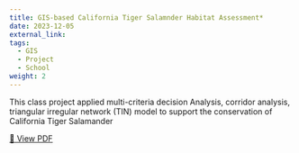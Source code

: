 ```yaml
---
title: GIS-based California Tiger Salamnder Habitat Assessment*
date: 2023-12-05
external_link:
tags:
  - GIS
  - Project
  - School
weight: 2
---
```

This class project applied multi-criteria decision Analysis, corridor analysis, triangular irregular network (TIN) model to support the conservation of California Tiger Salamander

[📄 View PDF](/uploads/C188poster.pdf)
<!--more-->
